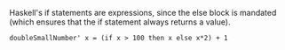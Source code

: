 
Haskell's if statements are expressions, since the else block is mandated (which ensures that the if statement always returns a value).
```
doubleSmallNumber' x = (if x > 100 then x else x*2) + 1
```